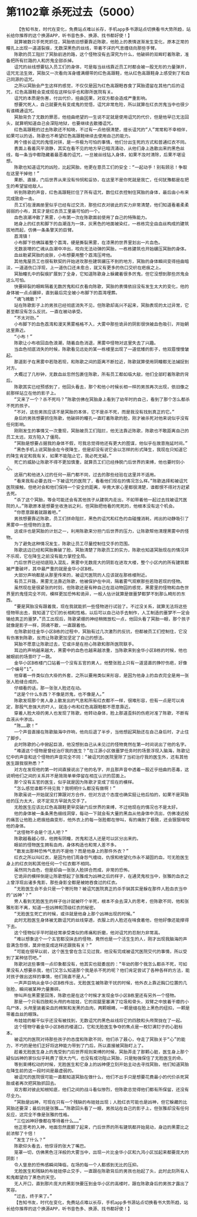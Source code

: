 # 第1102章 杀死过去（5000）
        【告知书友，时代在变化，免费站点难以长存，手机app多书源站点切换看书大势所趋，站长给你推荐的这个换源APP，听书音色多、换源、找书都好使！】
       就算被数只手死死抓住，冥胎依旧想要靠近陈歌，他脸上的表情逐渐发生变化，原本正常的瞳孔上出现一道道裂痕，无数深黑色的丝线，带着不详的气息缠绕向那些手臂。
       陈歌的员工阻拦了冥胎前进的路，这个怪物没有去深究为什么，他破碎的双眸盯着陈歌，准备把所有拦路的人和厉鬼全部杀掉。
       诅咒的丝线想要钻入员工们的身体，可是每当丝线靠近员工时都会被一股无形的力量弹开，诅咒无法生效，冥胎又一次看向浑身缠满绷带的红色高跟鞋，他从红色高跟鞋身上感受到了和自己同源的诅咒。
       之所以冥胎会产生这样的感觉，不仅仅是因为红色高跟鞋吞食了冥胎遗留在其他门后的诅咒，红色高跟鞋会变成现在这样似乎也和那所医院有关。
       诅咒的本质是伤害，付出代价，扭曲因果，对双方都会造成严重影响。
       想要咒死人，自己就要先有变成鬼的觉悟，诅咒非常危险，所以就算在红衣厉鬼当中也很少有谁精通诅咒。
       冥胎背负了无数的罪恶，他扭曲绝望的一生说不定就是使用诅咒的代价，但是他早已无法回头，就算明知道自己会深陷地狱，也要继续去散播诅咒。
       红色高跟鞋的过去陈歌还不知晓，不过有一点他很清楚，擅长诅咒的“人”常常和不幸相伴，如果可以的话，陈歌也不希望红色高跟鞋继续去使用自己的能力。
       两个擅长诅咒的鬼怪对拼，是一件极为可怕的事情，他们分出生死的方式和普通红衣不同。
       表面上看着风平浪静，其实在看不见的地方早已暗流涌动，从他们身上逸散出来的黑色丝线，每一条当中都隐藏着最恶毒的诅咒，一旦被丝线钻入身体，如果不及时清除，后果不堪设想。
       陈歌也知道诅咒的凶险，比起冥胎，他更在意员工们的安全：“一起动手！别有顾忌！争取在这里干掉他！”
       果断、直接，门后世界从来没有怜悯和妥协，在这里不是你死就是我亡，任何犹豫都是在把生的希望留给敌人。
       听到陈歌的声音，红色高跟鞋拦住了所有诅咒，数位红衣控制住冥胎的身体，最后由小布来完成致命一击。
       员工们在漫画册里似乎已经有过交流，那些红衣对彼此的实力非常清楚，他们知道看着柔柔弱弱的小布，其实才是红衣员工里最可怕的一个。
       血色浪潮冲散了黑雾，小布第一次在陈歌面前使用了自己的特殊能力。
       她身上的红衣和脚下的血潮连为一体，灰黑色的地面被染红，一栋栋完全由血丝构成的建筑拔地而起，仿佛一条条擎天的巨臂。
       荔湾镇！
       小布脚下仿佛踩着整个荔湾，硬是撕裂黑雾，在漆黑的世界里划出一片血色。
       无数哀嚎的亡魂从血潮中冲出，咬向无法动弹的冥胎，一栋栋建筑也开始碾压冥胎的身体。
       血丝勒紧冥胎的皮肤，小布想要用整个荔湾压垮他。
       其他鬼屋员工也很有默契的开始进攻那些建筑碾压不到的地方，冥胎的身体瞬间变得扭曲暗淡，一道道伤口浮现，上一道伤口还未愈合，就又有更多的伤口交织在疤痕之上。
       冥胎瞳孔中的裂痕扩展到了全身，它知道陈歌身上躲藏着很多厉鬼，但它没想到那些厉鬼会这么可怕。
       快要碎裂的眼眸隔着无数厉鬼和红衣看向陈歌，冥胎的表情依旧没有发生太大的变化，他的身体被一点点碾碎，直到最后完全被小布脚下的荔湾埋葬。
       “魂飞魄散？”
       站在陈歌影子上的男孩已经彻底消失不见，但陈歌却高兴不起来，冥胎表现的太过异常，它甚至都没有怎么反抗，一直在被动承受。
       “不太对劲。”
       小布脚下的血色荔湾和漫天黑雾格格不入，大雾中那些诡异的阴影很快被血色吸引，开始朝这里靠近。
       “小布！”
       陈歌让小布收回血色浪潮，随着血色消退，黑雾中怪物对这里失去了兴趣。
       当血色彻底消失的时候，陈歌看见远处的某一栋楼里出现了一道低矮的影子，他双眉慢慢皱起。
       那道影子在黑雾中若隐若现，和陈歌之间的距离不断拉近，陈歌就算使用阴瞳都无法捕捉到对方。
       大概过了几秒钟，无数血丝忽然包裹住陈歌，所有员工都如临大敌，他们全部盯着陈歌的背后。
       陈歌其实已经预感到了，他回头看去，那个和他小时候长相一样的男孩再次出现，依旧像之前那样站立在他的影子上。
       “又来了一个？杀不死吗？”陈歌仿佛在冥胎身上看到了幼年时的自己，看到了那个怎么都杀不死的孩子。
       “不对，这些男孩应该不是冥胎的本体，它不是杀不死，而是我没有找到真正的它。”
       身后的男孩想要抓住陈歌，他破碎的瞳孔一直盯着陈歌的脸，刚才被杀死对他来说似乎没有任何影响。
       刚刚发生的事情又一次重现，冥胎被员工们阻拦，他无法靠近陈歌，陈歌也不敢距离自己的员工太远，双方陷入了僵局。
       “冥胎是想要占据我的身体不假，可我总觉得他还有更大的图谋，他似乎在故意拖延时间。”
       “黑色手机上说冥胎会在今夜降生，但是却没有说它会以怎样的形式降生，我现在只知道它的降生肯定和我有关，如果不能阻止它，我必死无疑。”
       死亡的威胁让陈歌不得不更加慎重，就算员工们已经挣脱门后世界的束缚，他也要时刻小心。
       这扇门和他进入过的任何一扇门都不同，过去的那些经验在这里并不适用。
       “看来我有必要去找一下被诅咒的医院了，看看他们现在的情况怎么样。”陈歌选择和被诅咒医院接触，但绝对会和他们保持一个安全的距离，毕竟大家心里都很清楚，谁都恨不得对方赶紧去死。
       “杀了这个冥胎，等会可能还会有其他孩子从建筑内走出，不如带着他一起过去找被诅咒医院的人。”陈歌原本是想要坐收渔翁之利，但冥胎把他看的死死的，他根本没有这个机会。
       “你愿意跟着就跟着吧。”
       男孩想要靠近陈歌，员工们拼命阻拦，黑色的诅咒和红色的血碰撞消耗，闹出的动静吸引了黑雾中一些怪物的注意。
       这或许也是冥胎的计划之一，利用陈歌来分担门后世界的压力，让陈歌帮他清理黑雾中的怪物。
       为了避免这种情况发生，陈歌让员工尽量控制住交手的范围。
       陈歌这边已经和冥胎撕破了脸，冥胎清楚了陈歌员工的实力，陈歌也知道冥胎现在的情况并不乐观，它在降生之前没有能力掌控全局。
       门后世界已经彻底陷入混乱，黑雾中无数庞大的阴影在进攻大楼，整个小区内的所有建筑都被严重破坏，其中最严重的就是金华小区B栋。
       大部分声响都是从那里传来的，被诅咒医院的人应该就在那栋楼附近。
       有员工开路，黑雾无法靠近陈歌，他被保护在中间，隔着雾气观察那些若隐若现的怪物。
       虽然现在是很紧张的时刻，但陈歌还是有种自己在逛动物园的感觉，黑雾里的怪物和血色世界里的鬼怪完全不同，模样更加恐怖和诡异，一般人估计就算是做噩梦都梦不到那么畸形的东西。
       “要是冥胎没有跟着我，现在我就能抓一些怪物进行试验了。不过没关系，就算无法将这些怪物带出去，我知道了它们的长相和性格，以后可以自己动手去制作，人工制造的噩梦不一定会输给真正的噩梦。”员工出现后，陈歌紧绷的神经稍微放松一点，他回头看了冥胎一眼，那个孩子就像是影子一样，阴魂不散，一直跟着他。
       在陈歌前往金华小区B栋的过程中，冥胎有过几次激烈的反抗，但都被员工们控制住，它没有伤害到陈歌，反而让陈歌更加坚定了自己的想法。
       冥胎不愿意让陈歌过去，它或许是在担心陈歌和那所医院联手。
       耳边的声响越来越大，黑雾中的血色也越来越浓重，当陈歌来到金华小区B栋的时候，他也被眼前的场景吓了一跳。
       金华小区B栋楼门口站着一个没有五官的男人，他整张脸上只有一道竖直的狰狞伤疤，好像一个编号“1”。
       他穿着一件类似白大褂的外套，之所以要用类似来形容，是因为他身上的血衣完全是用一张张人脸缝合成的。
       仔细看的话，那一张张人脸还在动。
       “这是个什么东西？不像是厉鬼，也不像是人。”
       陈歌发现那个男人身上散发出的气息和所有红衣都不一样，很难形容，但有一点是可以肯定，那股气息强大的吓人，就连小布和红色高跟鞋都不愿意靠近。
       穿着人脸大褂的男人也发现了陈歌，他转动身体，脸上那道歪斜的伤疤对准了陈歌，不断有血液从中渗出。
       “陈……歌！”
       一个声音直接在陈歌脑海中炸响，他向后退了半步，当他想起冥胎还在自己身后时，才止住了脚步。
       此时陈歌的心中掀起巨浪，他没想到自己从未见过的怪物竟然在第一时间说出了他的名字。
       “难道这个怪物是曾经治疗我的医生？”在江源小区做噩梦任务时的场景浮现入脑海，陈歌记忆中的声音和这个怪物的声音完全不同：“被诅咒的医院里除了当初治疗我的医生外，还有其他医生跟我很熟悉？”
       对方在发现他的第一时间直接说出了他的名字，并且那声音中透着一股近乎扭曲的恶毒，这说明他们之间的关系并不是简简单单停留在相互认识的层面上。
       那个没有五官的医生，似乎就是因为陈歌才变成了现在的模样。
       “怎么感觉谁都不待见我？我明明什么都没有做啊！”
       陈歌虽说一开始就没打算跟对方合作，但对方这个态度也确实挺让他后怕的，如果不是冥胎给的压力太大，说不定双方早就先交手了。
       无脸医生应该比红色高跟鞋更早突破门后世界的束缚，不过他现在的情况也不是太好。
       他的身体被一条条黑色细线洞穿，每动一下就会有大量的黑血从他身体中流出，仿佛凌迟般的痛苦让他脸上疤痕扭曲变形，他外衣上的每一张脸都在惨叫，有的痛到了极致，还会狠狠啃咬他的身体。
       “这怪物不会是个活人吧？”
       陈歌越看越心惊，他拥有阴瞳，厉鬼和活人还是可以区分出来的。
       眼前的怪物医生拥有血肉，身体构造也和常人差不多。
       “散发出那种恐怖气息的不是他？而是他身上的那件外衣？”
       红衣之所以叫红衣，是因为他们周身怨气缠绕，仇恨和绝望化作永不凝固的血，可无脸医生身上的红衣则和其他任何一个红衣都不相同。
       虽然同为血色，但是却由一张张人脸拼合而成，非常的恐怖。
       它诡异的模样倒是让陈歌想起了张雅成为凶神之后的样子，在通灵鬼校当中，张雅的血衣之上曾浮现出诸多鬼影，那些身影全都是被她吞食过的红衣。
       “无脸医生会不会只是一个寄托物？被诅咒医院真正的杀手锏其实是躲在那件人脸血衣当中的‘凶神’？”
       旁人看到无脸医生的样子估计就被吓个半死，根本不会去深入的思考，但陈歌不同，他和张雅形影不离，知道一些凶神和顶级红衣的秘密。
       “无脸医生死亡的时候，或许就是他身上那个凶神出现的时候。”
       此时无脸医生身体被无数诅咒的丝线穿透，衣服上的人脸还在啃食着他，但他好像还能撑得下去。
       这个怪物似乎平时就经常承受类似的疼痛和折磨，他对诅咒的忍耐力非常高。
       “难以想象这个一个五官都没抹去的怪物，竟然也是一个活生生的人，刚才出现我脑海的声音满含怨恨，莫非他变成这样还跟我有关？”
       “可能在很早以前，这个医生曾在含江见过我，他没有完成被诅咒医院交代的事情，所以受到了某种惩罚吧。”
       陈歌对这些事情一点印象都没有，他其实也挺委屈的：“年幼的那个我怎么都杀不死，可如果没有人想要杀我，他们又怎么知道那个我是杀不死的呢？他们肯定尝试了各种各样的方法，能对孩子做出这样的事情，他们简直不是人。”
       一声声巨响从金华小区B栋传出，无脸医生被陈歌干扰的时候，他外衣上靠近胸口位置的几张脸，瞬间被某种力量撕碎。
       惨叫声在黑雾里回荡，陈歌也是在这个时候才发现金华小区B栋里还有另外一个怪物。
       那是一个只有四肢和头颅的布娃娃，它的双腿里塞满了垃圾和骨头，双臂之中放着干瘪的小鸟尸体，头颅里装着染血的棉絮和发黑的血肉，两颗眼睛，一颗是缝在脸上黑色的纽扣，一颗是带着血丝的眼珠。
       布娃娃的躯干似乎还没有被找到，无数诅咒的黑色丝线将它的四肢和头颅聚拢在了一起。
       这个怪物守着金华小区B栋的楼道口，它和无脸医生争夺的焦点是一枚钉满钉子的心脏标本。
       被诅咒的医院对待那些孩子的态度和陈歌不同，他们杀了聂心，夺走了冥胎关于“心”的能力，不巧的是他们正好将这种能力带到了门后，所以直接被冥胎盯上了。
       趁着无脸医生身上的鬼受到门后世界规则束缚的时候，冥胎弄走了那颗心脏，医生身上那个疑似凶神的家伙似乎耗费了很大力气，也没有成功阻止冥胎，只是勉强保住了无脸医生的命。
       等到束缚松动的时候，无脸医生和它身上的凶神便立刻开始主动去寻找冥胎，他们知道冥胎在降生前的这一段时间是最虚弱的。
       被诅咒的医院很可能一直都知道冥胎在做什么，他们不出手只是想要花费最小的代价杀死冥胎或者再次把冥胎抓回去。
       双方都对彼此知根知底，他们之间的战斗看似惨烈，但陈歌总觉得他们都有所保留，还没有尽全力。
       “冥胎是凶神，可现在只有一个残缺的布娃娃出现；人脸红衣可能也是凶神，但它躲藏的比冥胎还要深；最后则是张雅……”陈歌回头看了一眼，男孩站在自己的影子上，但张雅却没有任何反应，这完全不像是张雅的性格。
       “三位凶神好像都在等待着什么……”
       他正思考的入神，地面忽然震颤了起来，门后世界的所有建筑都开始晃动，身边的黑雾比之前浓郁了十倍！
       “发生了什么？”
       陈歌仰头看去，他惊讶的张大了嘴巴。
       笼罩一切，仿佛黑色汪洋般的大雾当中，出现一片比金华小区和九鸿小区加起来都要庞大的阴影！
       令人窒息的恐怖感瞬间降临，在场的每一个人都感到无比的压抑。
       无脸医生和残缺的布娃娃停止交手，一直跟在陈歌背后的男孩也抬起了头，此时此刻所有人和鬼都望向了黑色的天空。
       无人开口，直到那片庞大的黑影快要压到金华小区的高楼时，跟在陈歌身后的男孩才露出了笑容。
       “过去，终于来了。”
       【告知书友，时代在变化，免费站点难以长存，手机app多书源站点切换看书大势所趋，站长给你推荐的这个换源APP，听书音色多、换源、找书都好使！】